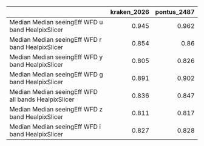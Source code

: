|                                                     |   kraken_2026 |   pontus_2487 |
|:----------------------------------------------------|--------------:|--------------:|
| Median Median seeingEff WFD u band HealpixSlicer    |         0.945 |         0.962 |
| Median Median seeingEff WFD r band HealpixSlicer    |         0.854 |         0.86  |
| Median Median seeingEff WFD y band HealpixSlicer    |         0.805 |         0.826 |
| Median Median seeingEff WFD g band HealpixSlicer    |         0.891 |         0.902 |
| Median Median seeingEff WFD all bands HealpixSlicer |         0.836 |         0.847 |
| Median Median seeingEff WFD z band HealpixSlicer    |         0.811 |         0.817 |
| Median Median seeingEff WFD i band HealpixSlicer    |         0.827 |         0.828 |
